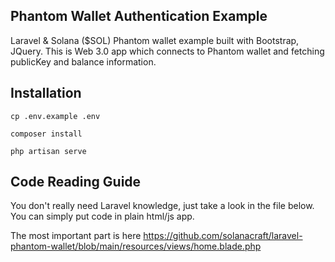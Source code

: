 ## Phantom Wallet Authentication Example

Laravel & Solana ($SOL) Phantom wallet example built with Bootstrap, JQuery. 
This is Web 3.0 app which connects to Phantom wallet and fetching publicKey and balance information.

## Installation

`cp .env.example .env`

`composer install`

`php artisan serve`

## Code Reading Guide
You don't really need Laravel knowledge, just take a look in the file below. You can simply put code in plain html/js app.

The most important part is here https://github.com/solanacraft/laravel-phantom-wallet/blob/main/resources/views/home.blade.php
